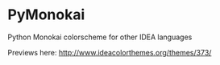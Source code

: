 # PyMonokai
Python Monokai colorscheme for other IDEA languages

Previews here: http://www.ideacolorthemes.org/themes/373/
